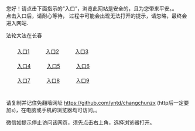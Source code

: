 您好！请点击下面指示的“入口”，浏览此网站是安全的，且为您带来平安。。 <br/>
点击入口后，请耐心等待， 过程中可能会出现无法打开的提示，请忽略，最终会进入网站. </br>

法轮大法在长春<br/>
<div style="padding:10px"><a style="margin:20px" target="_blank" href="https://d2jnxjj5c4f4q5.cloudfront.net/2Qpsp?mdgbyrq" id="ccLink1" rel="nofollow">入口1</a> <a target="_blank" style="margin:20px" href="https://d2urp8woklzdzd.cloudfront.net/2Qpsp?vzauyaer" id="ccLink2" rel="nofollow">入口2</a> <a style="margin:20px" target="_blank" href="https://d1u1n4ncomhpix.cloudfront.net/2Qpsp?emmrqbe" id="ccLink3" rel="nofollow">入口3</a></div>

<div style="padding:10px" ><a style="margin:20px" target="_blank" href="https://d2jnxjj5c4f4q5.cloudfront.net/2Qpsp?mdgbyrq" id="ccLink4" rel="nofollow">入口4</a> <a style="margin:20px" href="https://d2urp8woklzdzd.cloudfront.net/2Qpsp?vzauyaer" target="_blank" id="ccLink5" rel="nofollow">入口5</a> <a style="margin:20px" href="https://d1u1n4ncomhpix.cloudfront.net/2Qpsp?emmrqbe" target="_blank" id="ccLink6" rel="nofollow">入口6</a></div>

<div style="padding:10px"><a style="margin:20px" target="_blank" href="https://d2jnxjj5c4f4q5.cloudfront.net/2Qpsp?mdgbyrq" id="ccLink7" rel="nofollow">入口7</a> <a style="margin:20px" href="https://d2urp8woklzdzd.cloudfront.net/2Qpsp?vzauyaer" target="_blank" id="ccLink8" rel="nofollow">入口8</a> <a style="margin:20px" target="_blank" href="https://d1u1n4ncomhpix.cloudfront.net/2Qpsp?emmrqbe" id="ccLink9" rel="nofollow">入口9</a></div>

<br/>



请复制并记住免翻墙网址 https://github.com/yntd/changchunzx (http后一定要加s)，在电脑或手机的浏览器均可访问。。<br/>

微信如提示停止访问该网页，须先点击右上角，选择浏览器打开。
